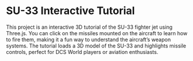 # SU-33 Interactive Tutorial

This project is an interactive 3D tutorial of the SU-33 fighter jet using Three.js. You can click on the missiles mounted on the aircraft to learn how to fire them, making it a fun way to understand the aircraft’s weapon systems. The tutorial loads a 3D model of the SU-33 and highlights missile controls, perfect for DCS World players or aviation enthusiasts.
